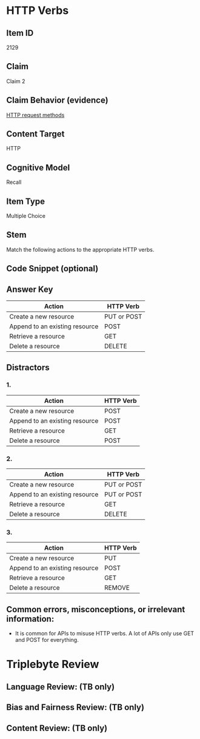 # HTTP Verbs

## Item ID
2129

## Claim
Claim 2

## Claim Behavior (evidence)
[HTTP request methods](https://developer.mozilla.org/en-US/docs/Web/HTTP/Methods)

## Content Target
HTTP

## Cognitive Model
Recall

## Item Type
Multiple Choice

## Stem
Match the following actions to the appropriate HTTP verbs.

## Code Snippet (optional)

## Answer Key
| Action                            | HTTP Verb     |
| --------------------------------- | ------------- |
| Create a new resource             | PUT or POST   |
| Append to an existing resource    | POST          |
| Retrieve a resource               | GET           |
| Delete a resource                 | DELETE        |

## Distractors
### 1.
| Action                            | HTTP Verb     |
| --------------------------------- | ------------- |
| Create a new resource             | POST          |
| Append to an existing resource    | POST          |
| Retrieve a resource               | GET           |
| Delete a resource                 | POST          |

### 2.
| Action                            | HTTP Verb     |
| --------------------------------- | ------------- |
| Create a new resource             | PUT or POST   |
| Append to an existing resource    | PUT or POST   |
| Retrieve a resource               | GET           |
| Delete a resource                 | DELETE        |

### 3.
| Action                            | HTTP Verb     |
| --------------------------------- | ------------- |
| Create a new resource             | PUT           |
| Append to an existing resource    | POST          |
| Retrieve a resource               | GET           |
| Delete a resource                 | REMOVE        |

## Common errors, misconceptions, or irrelevant information:
* It is common for APIs to misuse HTTP verbs.  A lot of APIs only use GET and POST for everything.

# Triplebyte Review

## Language Review: (TB only)

## Bias and Fairness Review: (TB only)

## Content Review: (TB only)

